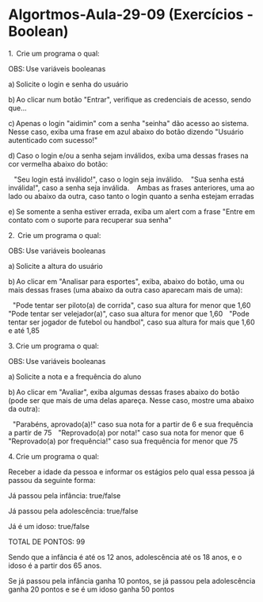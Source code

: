 # Algortmos-Aula-29-09 (Exercícios - Boolean)

1.  Crie um programa o qual: 

OBS: Use variáveis booleanas 

a) Solicite o login e senha do usuário 

b) Ao clicar num botão "Entrar", verifique as credenciais de acesso, sendo que... 

c) Apenas o login "aidimin" com a senha "seinha" dão acesso ao sistema. Nesse caso, exiba uma frase em azul abaixo do botão dizendo "Usuário autenticado com sucesso!" 

d) Caso o login e/ou a senha sejam inválidos, exiba uma dessas frases na cor vermelha abaixo do botão: 

    "Seu login está inválido!", caso o login seja inválido. 
    "Sua senha está inválida!", caso a senha seja inválida. 
    Ambas as frases anteriores, uma ao lado ou abaixo da outra, caso tanto o login quanto a senha estejam erradas 

e) Se somente a senha estiver errada, exiba um alert com a frase "Entre em contato com o suporte para recuperar sua senha" 

 

2.  Crie um programa o qual: 

OBS: Use variáveis booleanas 

a) Solicite a altura do usuário 

b) Ao clicar em "Analisar para esportes", exiba, abaixo do botão, uma ou mais dessas frases (uma abaixo da outra caso aparecam mais de uma): 

   "Pode tentar ser piloto(a) de corrida", caso sua altura for menor que 1,60 
   "Pode tentar ser velejador(a)", caso sua altura for menor que 1,60 
   "Pode tentar ser jogador de futebol ou handbol", caso sua altura for mais que 1,60 e até 1,85 

 

3. Crie um programa o qual: 

OBS: Use variáveis booleanas 

a) Solicite a nota e a frequência do aluno 

b) Ao clicar em "Avaliar", exiba algumas dessas frases abaixo do botão (pode ser que mais de uma delas apareça. Nesse caso, mostre uma abaixo da outra): 

   "Parabéns, aprovado(a)!" caso sua nota for a partir de 6 e sua frequência a partir de 75 
   "Reprovado(a) por nota!" caso sua nota for menor que  6 
   "Reprovado(a) por frequência!" caso sua frequência for menor que 75

 

4. Crie um programa o qual: 

Receber a idade da pessoa e informar os estágios pelo qual essa pessoa já passou da seguinte forma: 

Já passou pela infância: true/false 

Já passou pela adolescência: true/false 

Já é um idoso: true/false 

TOTAL DE PONTOS: 99 

Sendo que a infância é até os 12 anos, adolescência até os 18 anos, e o idoso é a partir dos 65 anos.  

Se já passou pela infância ganha 10 pontos, se já passou pela adolescência ganha 20 pontos e se é um idoso ganha 50 pontos     
